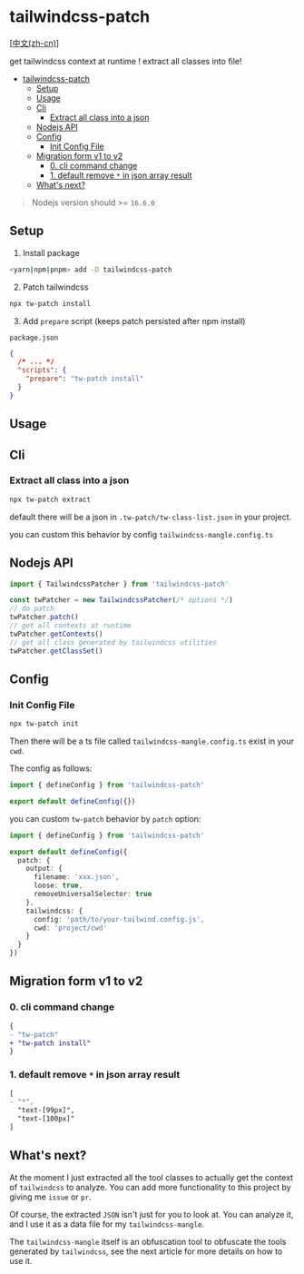 # tailwindcss-patch

\[[中文(zh-cn)](./README-cn.md)\]

get tailwindcss context at runtime ! extract all classes into file!

- [tailwindcss-patch](#tailwindcss-patch)
  - [Setup](#setup)
  - [Usage](#usage)
  - [Cli](#cli)
    - [Extract all class into a json](#extract-all-class-into-a-json)
  - [Nodejs API](#nodejs-api)
  - [Config](#config)
    - [Init Config File](#init-config-file)
  - [Migration form v1 to v2](#migration-form-v1-to-v2)
    - [0. cli command change](#0-cli-command-change)
    - [1. default remove `*` in json array result](#1-default-remove--in-json-array-result)
  - [What's next?](#whats-next)

> Nodejs version should >= `16.6.0`

## Setup

1. Install package

```sh
<yarn|npm|pnpm> add -D tailwindcss-patch
```

2. Patch tailwindcss

```sh
npx tw-patch install
```

3. Add `prepare` script (keeps patch persisted after npm install)

`package.json`

```json
{
  /* ... */
  "scripts": {
    "prepare": "tw-patch install"
  }
}
```

## Usage

## Cli

### Extract all class into a json

```sh
npx tw-patch extract
```

default there will be a json in `.tw-patch/tw-class-list.json` in your project.

you can custom this behavior by config `tailwindcss-mangle.config.ts`

## Nodejs API

```js
import { TailwindcssPatcher } from 'tailwindcss-patch'

const twPatcher = new TailwindcssPatcher(/* options */)
// do patch
twPatcher.patch()
// get all contexts at runtime
twPatcher.getContexts()
// get all class generated by tailwindcss utilities
twPatcher.getClassSet()
```

## Config

### Init Config File

```sh
npx tw-patch init
```

Then there will be a ts file called `tailwindcss-mangle.config.ts` exist in your `cwd`.

The config as follows:

```ts
import { defineConfig } from 'tailwindcss-patch'

export default defineConfig({})
```

you can custom `tw-patch` behavior by `patch` option:

```ts
import { defineConfig } from 'tailwindcss-patch'

export default defineConfig({
  patch: {
    output: {
      filename: 'xxx.json',
      loose: true,
      removeUniversalSelector: true
    },
    tailwindcss: {
      config: 'path/to/your-tailwind.config.js',
      cwd: 'project/cwd'
    }
  }
})
```

## Migration form v1 to v2

### 0. cli command change

```diff
{
- "tw-patch"
+ "tw-patch install"
}
```

### 1. default remove `*` in json array result

```diff
[
- "*",
  "text-[99px]",
  "text-[100px]"
]
```

## What's next?

At the moment I just extracted all the tool classes to actually get the context of `tailwindcss` to analyze. You can add more functionality to this project by giving me `issue` or `pr`.

Of course, the extracted `JSON` isn't just for you to look at. You can analyze it, and I use it as a data file for my `tailwindcss-mangle`.

The `tailwindcss-mangle` itself is an obfuscation tool to obfuscate the tools generated by `tailwindcss`, see the next article for more details on how to use it.
